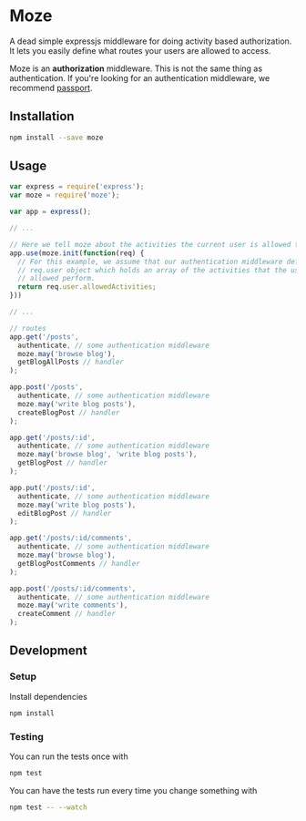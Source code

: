 Moze
====

A dead simple expressjs middleware for doing activity based authorization.
It lets you easily define what routes your users are allowed to access.

Moze is an __authorization__ middleware. This is not the same thing as
authentication. If you're looking for an authentication middleware, we recommend
[passport](http://passportjs.org/).

Installation
------------

```sh
npm install --save moze
```

Usage
-----

```js
var express = require('express');
var moze = require('moze');

var app = express();

// ...

// Here we tell moze about the activities the current user is allowed to perform
app.use(moze.init(function(req) {
  // For this example, we assume that our authentication middleware defines the
  // req.user object which holds an array of the activities that the user is
  // allowed perform.
  return req.user.allowedActivities;
}))

// ...

// routes
app.get('/posts',
  authenticate, // some authentication middleware
  moze.may('browse blog'),
  getBlogAllPosts // handler
);

app.post('/posts',
  authenticate, // some authentication middleware
  moze.may('write blog posts'),
  createBlogPost // handler
);

app.get('/posts/:id',
  authenticate, // some authentication middleware
  moze.may('browse blog', 'write blog posts'),
  getBlogPost // handler
);

app.put('/posts/:id',
  authenticate, // some authentication middleware
  moze.may('write blog posts'),
  editBlogPost // handler
);

app.get('/posts/:id/comments',
  authenticate, // some authentication middleware
  moze.may('browse blog'),
  getBlogPostComments // handler
);

app.post('/posts/:id/comments',
  authenticate, // some authentication middleware
  moze.may('write comments'),
  createComment // handler
);
```

Development
-----------

### Setup

Install dependencies

```sh
npm install
```

### Testing

You can run the tests once with

```sh
npm test
```

You can have the tests run every time you change something with

```sh
npm test -- --watch
```
